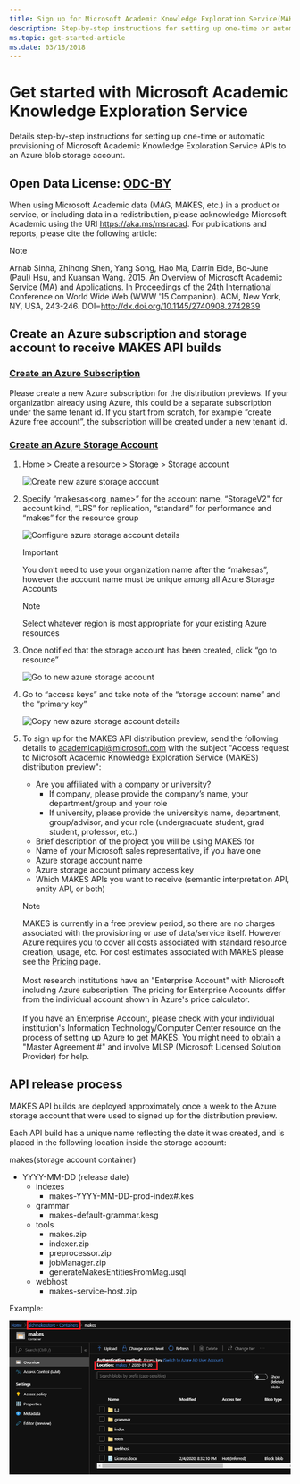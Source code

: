 ```yaml
---
title: Sign up for Microsoft Academic Knowledge Exploration Service(MAKES) distribution
description: Step-by-step instructions for setting up one-time or automatic provisioning of MAKES to an Azure blob storage account
ms.topic: get-started-article
ms.date: 03/18/2018
---
```

# Get started with Microsoft Academic Knowledge Exploration Service

Details step-by-step instructions for setting up one-time or automatic provisioning of Microsoft Academic Knowledge Exploration Service APIs to an Azure blob storage account.

## Open Data License: [ODC-BY](https://opendatacommons.org/licenses/by/1.0/)

When using Microsoft Academic data (MAG, MAKES, etc.) in a product or service, or including data in a redistribution, please acknowledge Microsoft Academic using the URI https://aka.ms/msracad. For publications and reports, please cite the following article:

> [!NOTE]
> Arnab Sinha, Zhihong Shen, Yang Song, Hao Ma, Darrin Eide, Bo-June (Paul) Hsu, and Kuansan Wang. 2015. An Overview of Microsoft Academic Service (MA) and Applications. In Proceedings of the 24th International Conference on World Wide Web (WWW '15 Companion). ACM, New York, NY, USA, 243-246. DOI=http://dx.doi.org/10.1145/2740908.2742839

## Create an Azure subscription and storage account to receive MAKES API builds

### [Create an Azure Subscription](https://azure.microsoft.com/get-started)

Please create a new Azure subscription for the distribution previews. If your organization already using Azure, this could be a separate subscription under the same tenant id. If you start from scratch, for example “create Azure free account”, the subscription will be created under a new tenant id.

### [Create an Azure Storage Account](https://docs.microsoft.com/azure/storage/common/storage-quickstart-create-account?tabs=portal)

1. Home > Create a resource > Storage > Storage account

    ![Create new azure storage account](media/create-azure-storage-account.png "Create new azure storage account")

2. Specify “makesas<org_name>” for the account name, “StorageV2" for account kind, “LRS” for replication, “standard” for performance and “makes” for the resource group

    ![Configure azure storage account details](media/create-azure-storage-account-configure.png "Configure azure storage account details")

    > [!IMPORTANT]
    > You don’t need to use your organization name after the “makesas”, however the account name must be unique among all Azure Storage Accounts

    > [!NOTE]
    > Select whatever region is most appropriate for your existing Azure resources

3. Once notified that the storage account has been created, click “go to resource”

    ![Go to new azure storage account](media/create-azure-storage-account-go-to.png "Go to new azure storage account")

4. Go to “access keys” and take note of the “storage account name” and the “primary key”

    ![Copy new azure storage account details](media/create-azure-storage-account-copy-details.png "Copy new azure storage account details")

5. To sign up for the MAKES API distribution preview, send the following details to <a href="mailto:academicapi@microsoft.com?subject=Access request to Microsoft Academic Knowledge Exploration Service (MAKES) distribution preview">academicapi@microsoft.com</a> with the subject "Access request to Microsoft Academic Knowledge Exploration Service (MAKES) distribution preview":

    - Are you affiliated with a company or university?
        - If company, please provide the company’s name, your department/group and your role
        - If university, please provide the university’s name, department, group/advisor, and your role (undergraduate student, grad student, professor, etc.)
    - Brief description of the project you will be using MAKES for
    - Name of your Microsoft sales representative, if you have one
    - Azure storage account name
    - Azure storage account primary access key
    - Which MAKES APIs you want to receive (semantic interpretation API, entity API, or both)

    > [!NOTE]
    > MAKES is currently in a free preview period, so there are no charges associated with the provisioning or use of data/service itself. However Azure requires you to cover all costs associated with standard resource creation, usage, etc. For cost estimates associated with MAKES please see the [Pricing](resources-pricing.md) page. <br/><br/>Most research institutions have an "Enterprise Account" with Microsoft including Azure subscription. The pricing for Enterprise Accounts differ from the individual account shown in Azure's price calculator. <br/><br/>If you have an Enterprise Account, please check with your individual institution's Information Technology/Computer Center resource on the process of setting up Azure to get MAKES. You might need to obtain a "Master Agreement #" and involve MLSP (Microsoft Licensed Solution Provider) for help.

## API release process

MAKES API builds are deployed approximately once a week to the Azure storage account that were used to signed up for the distribution preview.

Each API build has a unique name reflecting the date it was created, and is placed in the following location inside the storage account:

makes(storage account container)
  - YYYY-MM-DD (release date)
    - indexes
      - makes-YYYY-MM-DD-prod-index#.kes
    - grammar
      - makes-default-grammar.kesg
    - tools
      - makes.zip
      - indexer.zip
      - preprocessor.zip
      - jobManager.zip
      - generateMakesEntitiesFromMag.usql
    - webhost
      - makes-service-host.zip

Example:

![API release location in blob storage](media/api-release-location.png "API release location in blob storage")
